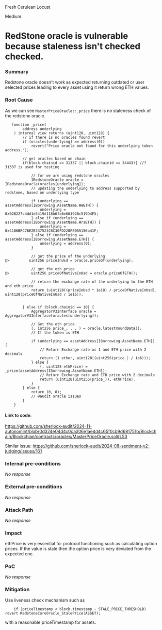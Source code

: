 Fresh Cerulean Locust

Medium

# RedStone oracle is vulnerable because staleness isn't checked checked.

### Summary

Redstone oracle doesn't work as expected returning outdated or user selected prices leading to every asset using it return wrong ETH values.

### Root Cause

As we can see `MasterPriceOracle::_price` there is no staleness check of the redstone oracle. 

```solidity 
   function _price(
        address underlying
    ) internal view returns (uint128, uint128) {
        // if there is no oracles found revert
        if (oracles[underlying] == address(0))
            revert("Price oracle not found for this underlying token address.");

        // get oracles based on chain
        if(block.chainid == 31337 || block.chainid == 34443){ //?  31337 is used for testing

            // for we are using redstone oracles
            IRedstoneOracle oracle = IRedstoneOracle(oracles[underlying]);
            // updating the underlying to address supported by redstone, based on underlying type
            
            if (underlying == assetAddress[IBorrowing.AssetName.WeETH]) {
                underlying = 0x028227c4dd1e5419d11Bb6fa6e661920c519D4F5;
            } else if (underlying == assetAddress[IBorrowing.AssetName.WrsETH]) {
                underlying = 0x4186BFC76E2E237523CBC30FD220FE055156b41F;
            } else if (underlying == assetAddress[IBorrowing.AssetName.ETH]) {
                underlying = address(0);
            }

            // get the price of the underlying
@>         uint256 priceInUsd = oracle.priceOf(underlying);

            // get the eth price
@>          uint256 priceOfNativeInUsd = oracle.priceOfETH();

            // return the exchange rate of the underlying to the ETH and eth price
            return (uint128((priceInUsd * 1e18) / priceOfNativeInUsd), uint128(priceOfNativeInUsd / 1e16));


        } else if (block.chainid == 10) {
            AggregatorV3Interface oracle = AggregatorV3Interface(oracles[underlying]);

            // Get the eth price
            (, int256 price_, , , ) = oracle.latestRoundData();
            // If the token is ETH

            if (underlying == assetAddress[IBorrowing.AssetName.ETH]) {
                // Return Exchange rate as 1 and ETH price with 2 decimals
                return (1 ether, uint128((uint256(price_) / 1e6)));
            } else {
                (, uint128 ethPrice) = _price(assetAddress[IBorrowing.AssetName.ETH]);
                // Return Exchange rate and ETH price with 2 decimals
                return (uint128(uint256(price_)), ethPrice);
            }
        } else {
            return (0, 0);
            // @audit oracle issues
        }
    }
```

#### Link to code: 
https://github.com/sherlock-audit/2024-11-autonomint/blob/0d324e04d4c0ca306e1ae4d4c65f0cb9d681751b/Blockchain/Blockchian/contracts/oracles/MasterPriceOracle.sol#L53

Similar issue: https://github.com/sherlock-audit/2024-08-sentiment-v2-judging/issues/161

### Internal pre-conditions

_No response_

### External pre-conditions

_No response_

### Attack Path

_No response_

### Impact

ethPrice is very essential for protocol functioning such as calculating option prices. If the value is stale then the option price is very deviated from the expected one.

### PoC

_No response_

### Mitigation

Use liveness check mechanism such as 
```solidity  
    if (priceTimestamp < block.timestamp - STALE_PRICE_THRESHOLD) revert RedstoneCoreOracle_StalePrice(ASSET);
```
with a reasonable priceTimestamp for assets.
